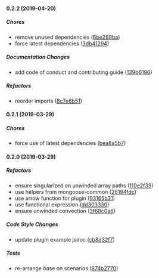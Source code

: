 #### 0.2.2 (2019-04-20)

##### Chores

*  remove unused dependencies ([6be289ba](https://github.com/lykmapipo/mongoose-aggregatable/commit/6be289bad1eefcdf22cb5cc024619284b2700305))
*  force latest dependencies ([3db41294](https://github.com/lykmapipo/mongoose-aggregatable/commit/3db412947a5427795779f3d3df4cd65e7b90d038))

##### Documentation Changes

*  add code of conduct and contributing guide ([139b6196](https://github.com/lykmapipo/mongoose-aggregatable/commit/139b619636f740d2cf2549b8bfaa7bbfef9963a8))

##### Refactors

*  reorder imports ([8c7e6b51](https://github.com/lykmapipo/mongoose-aggregatable/commit/8c7e6b5153e52bee1aaf083c26da5cfb51f62d0b))

#### 0.2.1 (2019-03-29)

##### Chores

*  force use of latest dependencies ([bea8a5b7](https://github.com/lykmapipo/mongoose-aggregatable/commit/bea8a5b7d1f4a82e22cb3ed619fd58954839fa8d))

#### 0.2.0 (2019-03-29)

##### Refactors

*  ensure singularized on unwinded array paths ([110e2f39](https://github.com/lykmapipo/mongoose-aggregatable/commit/110e2f39dd70e1ba6e2dd6dea7c00f0ce0575266))
*  use helpers from mongoose-common ([26194fdc](https://github.com/lykmapipo/mongoose-aggregatable/commit/26194fdcebbcf0b75d8a4b734fb2979a969159e5))
*  use arrow function for plugin ([93165b31](https://github.com/lykmapipo/mongoose-aggregatable/commit/93165b31bbe241169974e0a73d769acf07e67e9b))
*  use functional expression ([dd303330](https://github.com/lykmapipo/mongoose-aggregatable/commit/dd303330838b3de573bef83f58f643d0803c16c6))
*  ensure unwinded convection ([3f68c0a6](https://github.com/lykmapipo/mongoose-aggregatable/commit/3f68c0a681a874b8827f916a571f0f69bc9cc680))

##### Code Style Changes

*  update plugin example jsdoc ([cb8d32f7](https://github.com/lykmapipo/mongoose-aggregatable/commit/cb8d32f7b75cb0d577622578b248804cad56853b))

##### Tests

*  re-arrange base on scenarios ([874b2770](https://github.com/lykmapipo/mongoose-aggregatable/commit/874b2770048f30d48f48a99ef9ec60463e9f7859))

